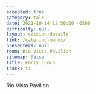 ```yaml
---
accepted: true
category: talk
date: 2021-10-14 12:50:00 -0500
difficulty: null
layout: session-details
link: /catering-menus/
presenters: null
room: Rio Vista Pavilion
sitemap: false
title: Early Lunch
track: t1
---
```


Rio Vista Pavilion
